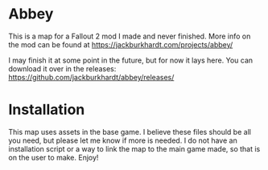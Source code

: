 # Abbey
This is a map for a Fallout 2 mod I made and never finished. More info on the mod can be found at https://jackburkhardt.com/projects/abbey/

I may finish it at some point in the future, but for now it lays here. You can download it over in the releases: https://github.com/jackburkhardt/abbey/releases/

# Installation
This map uses assets in the base game. I believe these files should be all you need, but please let me know if more is needed. I do not have an installation script or a way to link the map to the main game made, so that is on the user to make. Enjoy!

